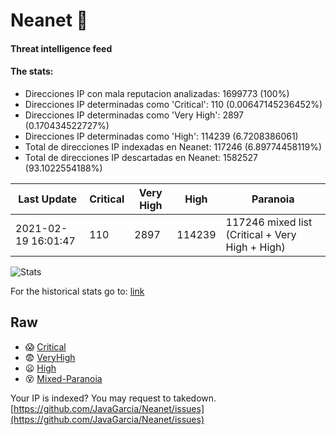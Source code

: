 # Neanet :hocho:
#### Threat intelligence feed
#### The stats:

- Direcciones IP con mala reputacion analizadas: 1699773 (100%)
- Direcciones IP determinadas como 'Critical':  110 (0.00647145236452%)
- Direcciones IP determinadas como 'Very High':  2897 (0.170434522727%)
- Direcciones IP determinadas como 'High':  114239 (6.7208386061)
- Total de direcciones IP indexadas en Neanet:  117246 (6.89774458119%)
- Total de direcciones IP descartadas en Neanet:  1582527 (93.1022554188%)

| Last Update | Critical | Very High | High | Paranoia |
| --- | --- | --- | --- | --- |
| 2021-02-19 16:01:47 | 110 | 2897 | 114239 | 117246 mixed list (Critical + Very High + High)|

![Stats](https://docs.google.com/spreadsheets/d/e/2PACX-1vSnaNMIXVabIpDJjufMlzH7poXnshF3mgd8Is1g9ytUEzVsP5my4Trn8f-xkoLLQ38xpL3HtmUexLo6/pubchart?oid=501124687&format=image)

For the historical stats go to: [link](/stats.csv)
## Raw
- :scream: [Critical](https://raw.githubusercontent.com/JavaGarcia/Neanet/master/blacklists/neanet_critical.txt)
- :fearful: [VeryHigh](https://raw.githubusercontent.com/JavaGarcia/Neanet/master/blacklists/neanet_veryHigh.txtt)
- :frowning: [High](https://raw.githubusercontent.com/JavaGarcia/Neanet/master/blacklists/neanet_high.txt)
- :dizzy_face: [Mixed-Paranoia](https://raw.githubusercontent.com/JavaGarcia/Neanet/master/blacklists/neanet_all.txt)


Your IP is indexed? You may request to takedown. [https://github.com/JavaGarcia/Neanet/issues](https://github.com/JavaGarcia/Neanet/issues)
























































































































































































































































































































































































































































































































































































































































































































































































































































































































































































































































































































































































































































































































































































































































































































































































































































































































































































































































































































































































































































































































































































































































































































































































































































































































































































































































































































































































































































































































































































































































































































































































































































































































































































































































































































































































































































































































































































































































































































































































































































































































































































































































































































































































































































































